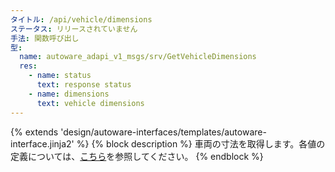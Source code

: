 ```yaml
---
タイトル: /api/vehicle/dimensions
ステータス: リリースされていません
手法: 関数呼び出し
型:
  name: autoware_adapi_v1_msgs/srv/GetVehicleDimensions
  res:
    - name: status
      text: response status
    - name: dimensions
      text: vehicle dimensions
---
```


{% extends 'design/autoware-interfaces/templates/autoware-interface.jinja2' %}
{% block description %}
車両の寸法を取得します。各値の定義については、[こちら](../../../../components/vehicle-dimensions.md)を参照してください。
{% endblock %}
